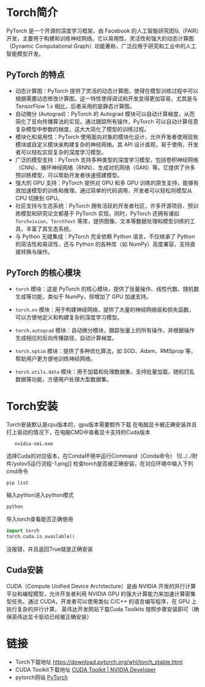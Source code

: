 # Torch简介
PyTorch 是一个开源的深度学习框架，由 Facebook 的人工智能研究团队（FAIR）开发，主要用于构建和训练神经网络。它以易用性、灵活性和强大的动态计算图（Dynamic Computational Graph）功能著称，广泛应用于研究和工业中的人工智能模型开发。
## PyTorch 的特点
- 动态计算图：PyTorch 提供了灵活的动态计算图，使得在模型训练过程中可以根据需要动态修改计算图。这一特性使得调试和开发变得更加容易，尤其是与 TensorFlow 1.x 相比，后者采用的是静态计算图。
- 自动微分 (Autograd)：PyTorch 的 Autograd 模块可以自动计算梯度，从而简化了反向传播算法的实现。通过跟踪所有操作，PyTorch 可以自动计算任意复杂模型中参数的梯度，这大大简化了模型的训练过程。
- 模块化和易用性：PyTorch 使用面向对象的模块化设计，允许开发者使用现有模块或自定义模块来构建复杂的神经网络。其 API 设计直观，易于使用，开发者可以轻松实现复杂的深度学习模型。
- 广泛的模型支持：PyTorch 支持多种类型的深度学习模型，包括卷积神经网络（CNN）、循环神经网络（RNN）、生成对抗网络（GAN）等。它提供了许多预训练模型，可以帮助开发者快速搭建模型。
- 强大的 GPU 支持：PyTorch 提供对 GPU 和多 GPU 训练的原生支持，能够有效加速模型的训练和推理。通过简单的代码调用，开发者可以轻松将模型从 CPU 切换到 GPU。
- 社区支持与生态系统：PyTorch 拥有活跃的开发者社区，许多开源项目、预训练模型和研究论文都基于 PyTorch 实现。同时，PyTorch 还拥有诸如 `Torchvision`、`TorchText` 等库，提供图像、文本等数据处理和模型训练的工具，丰富了其生态系统。
- 与 Python 无缝集成：PyTorch 完全依赖 Python 语言，不仅继承了 Python 的简洁性和易读性，还与 Python 的各种库（如 NumPy）高度兼容，支持直接转换与操作。

## PyTorch 的核心模块

- `torch` 模块：这是 PyTorch 的核心模块，提供了张量操作、线性代数、随机数生成等功能，类似于 NumPy，但增加了 GPU 加速支持。
    
- `torch.nn` 模块：用于构建神经网络，提供了大量的神经网络层和损失函数，可以方便地定义和构建复杂的深度学习模型。
    
- `torch.autograd` 模块：自动微分模块，跟踪张量上的所有操作，并根据操作生成相应的反向传播路径，自动计算梯度。
    
- `torch.optim` 模块：提供了多种优化算法，如 SGD、Adam、RMSprop 等，帮助用户更方便地训练神经网络。
    
- `torch.utils.data` 模块：用于加载和处理数据集，支持批量加载、随机打乱数据等功能，方便用户处理大型数据集。

# Torch安装
Torch安装默认是cpu版本的，gpu版本需要额外下载
在电脑显卡被正确安装并且打上驱动的情况下，在电脑CMD中查看显卡支持的Cuda版本
```
   nvidia-smi.exe
```
选择Cuda的对应版本，在Conda环境中运行Command（Conda命令）
![[../../附件/yolov5运行流程-1.png]]
检查torch是否被正确安装，在对应环境中输入下列cmd命令
```cmd
pip list
```
输入python进入python模式
```cmd
python
```
导入torch查看能否正确使用
```python
import torch
torch.cuda.is_available()
```
没报错，并且返回True就是正确安装
## Cuda安装
CUDA（Compute Unified Device Architecture）是由 NVIDIA 开发的并行计算平台和编程模型，允许开发者利用 NVIDIA GPU 的强大计算能力来加速计算密集型任务。通过 CUDA，开发者可以使用类似 C/C++ 的语言编写程序，在 GPU 上执行复杂的并行计算。
英伟达开发网站下载Cuda Toolkits
按照步骤安装即可（确保英伟达显卡驱动已经被正确安装）

# 链接
- Torch下载地址 https://download.pytorch.org/whl/torch_stable.html
- CUDA Toolkit下载地址 [CUDA Toolkit | NVIDIA Developer](https://developer.nvidia.com/cuda-downloads)
- pytorch网站 [PyTorch](https://pytorch.org/get-started/locally/)
